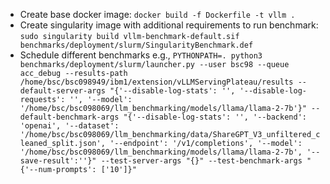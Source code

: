 - Create base docker image: `docker build -f Dockerfile -t vllm .`
- Create singularity image with additional requirements to run benchmark: `sudo singularity build vllm-benchmark-default.sif benchmarks/deployment/slurm/SingularityBenchmark.def`
- Schedule different benchmarks e.g., `PYTHONPATH=. python3 benchmarks/deployment/slurm/launcher.py --user bsc98 --queue acc_debug --results-path /home/bsc/bsc098949/ibm1/extension/vLLMServingPlateau/results --default-server-args "{'--disable-log-stats': '', '--disable-log-requests': '', '--model': '/home/bsc/bsc098069/llm_benchmarking/models/llama/llama-2-7b'}" --default-benchmark-args "{'--disable-log-stats': '', '--backend': 'openai', '--dataset': '/home/bsc/bsc098069/llm_benchmarking/data/ShareGPT_V3_unfiltered_cleaned_split.json', '--endpoint': '/v1/completions', '--model': '/home/bsc/bsc098069/llm_benchmarking/models/llama/llama-2-7b', '--save-result':''}" --test-server-args "{}" --test-benchmark-args "{'--num-prompts': ['10']}"`
